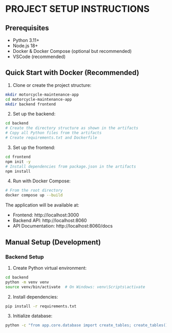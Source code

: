 # PROJECT SETUP INSTRUCTIONS

## Prerequisites
- Python 3.11+
- Node.js 18+
- Docker & Docker Compose (optional but recommended)
- VSCode (recommended)

## Quick Start with Docker (Recommended)

1. Clone or create the project structure:
```bash
mkdir motorcycle-maintenance-app
cd motorcycle-maintenance-app
mkdir backend frontend
```

2. Set up the backend:
```bash
cd backend
# Create the directory structure as shown in the artifacts
# Copy all Python files from the artifacts
# Create requirements.txt and Dockerfile
```

3. Set up the frontend:
```bash
cd frontend
npm init -y
# Install dependencies from package.json in the artifacts
npm install
```

4. Run with Docker Compose:
```bash
# From the root directory
docker compose up --build
```

The application will be available at:
- Frontend: http://localhost:3000
- Backend API: http://localhost:8060
- API Documentation: http://localhost:8060/docs

## Manual Setup (Development)

### Backend Setup

1. Create Python virtual environment:
```bash
cd backend
python -m venv venv
source venv/bin/activate  # On Windows: venv\Scripts\activate
```

2. Install dependencies:
```bash
pip install -r requirements.txt
```

3. Initialize database:
```bash
python -c "from app.core.database import create_tables; create_tables()"
```